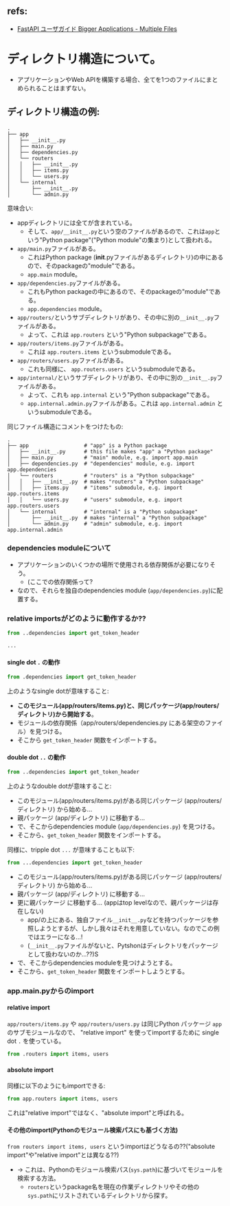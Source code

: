 ## refs:

- [FastAPI ユーザガイド Bigger Applications - Multiple Files](https://fastapi.tiangolo.com/ja/tutorial/bigger-applications/)

# ディレクトリ構造について。

- アプリケーションやWeb APIを構築する場合、全てを1つのファイルにまとめられることはまずない。

## ディレクトリ構造の例:

```plaintext
.
├── app
│   ├── __init__.py
│   ├── main.py
│   ├── dependencies.py
│   └── routers
│   │   ├── __init__.py
│   │   ├── items.py
│   │   └── users.py
│   └── internal
│       ├── __init__.py
│       └── admin.py
```

意味合い:

- appディレクトリには全てが含まれている。
  - そして、`app/__init__.py`という空のファイルがあるので、これは`app`という"Python package"("Python module"の集まり)として扱われる。
- `app/main.py`ファイルがある。
  - これはPython package (__init__.pyファイルがあるディレクトリ)の中にあるので、そのpackageの"module"である。
  - `app.main` module。
- `app/dependencies.py`ファイルがある。
  - これもPython packageの中にあるので、そのpackageの"module"である。
  - `app.dependencies` module。
- `app/routers/`というサブディレクトリがあり、その中に別の`__init__.py`ファイルがある。
  - よって、これは `app.routers` という"Python subpackage"である。
- `app/routers/items.py`ファイルがある。
  - これは `app.routers.items` というsubmoduleである。
- `app/routers/users.py`ファイルがある。
  - これも同様に、 `app.routers.users` というsubmoduleである。
- `app/internal/`というサブディレクトリがあり、その中に別の`__init__.py`ファイルがある。
  - よって、これも `app.internal` という"Python subpackage"である。
  - `app.internal.admin.py`ファイルがある。これは `app.internal.admin` というsubmoduleである。

同じファイル構造にコメントをつけたもの:

```plaintext
.
├── app                  # "app" is a Python package
│   ├── __init__.py      # this file makes "app" a "Python package"
│   ├── main.py          # "main" module, e.g. import app.main
│   ├── dependencies.py  # "dependencies" module, e.g. import app.dependencies
│   └── routers          # "routers" is a "Python subpackage"
│   │   ├── __init__.py  # makes "routers" a "Python subpackage"
│   │   ├── items.py     # "items" submodule, e.g. import app.routers.items
│   │   └── users.py     # "users" submodule, e.g. import app.routers.users
│   └── internal         # "internal" is a "Python subpackage"
│       ├── __init__.py  # makes "internal" a "Python subpackage"
│       └── admin.py     # "admin" submodule, e.g. import app.internal.admin
```

### dependencies moduleについて

- アプリケーションのいくつかの場所で使用される依存関係が必要になりそう。
  - (ここでの依存関係って?
- なので、それらを独自のdependencies module (`app/dependencies.py`)に配置する。



### relative importsがどのように動作するか??

```python:app/routers/items.py
from ..dependencies import get_token_header

...
```

#### single dot `.` の動作

```python
from .dependencies import get_token_header
```

上のようなsingle dotが意味すること:

- **このモジュール(app/routers/items.py)と、同じパッケージ(app/routers/ディレクトリ)から開始する**。
- モジュールの依存関係（app/routers/dependencies.py にある架空のファイル）を見つける。
- そこから `get_token_header` 関数をインポートする。


#### double dot `..` の動作


```python
from ..dependencies import get_token_header
```

上のようなdouble dotが意味すること:

- このモジュール(app/routers/items.py)がある同じパッケージ (app/routers/ディレクトリ) から始める...
- 親パッケージ (app/ディレクトリ) に移動する...
- で、そこからdependencies module (`app/dependencies.py`) を見つける。
- そこから、`get_token_header` 関数をインポートする。

同様に、tripple dot `...` が意味することも以下:

```python
from ...dependencies import get_token_header
```

- このモジュール(app/routers/items.py)がある同じパッケージ (app/routers/ディレクトリ) から始める...
- 親パッケージ (app/ディレクトリ) に移動する...
- 更に親パッケージ に移動する... (appはtop levelなので、親パッケージは存在しない)
  - app/の上にある、独自ファイル`__init__.py`などを持つパッケージを参照しようとするが、しかし我々はそれを用意していない。なのでこの例ではエラーになる...!
  - (`__init__.py`ファイルがないと、Pytshonはディレクトリをパッケージとして扱わないのか...??)S
- で、そこからdependencies moduleを見つけようとする。
- そこから、`get_token_header` 関数をインポートしようとする。

### app.main.pyからのimport

#### relative import

`app/routers/items.py` や `app/routers/users.py` は同じPython パッケージ `app`のサブモジュールなので、 "relative import" を使ってimportするために single dot `.` を使っている。

```python:app/main.py
from .routers import items, users
```

#### absolute import

同様に以下のようにもimportできる:

```python:app/main.py
from app.routers import items, users
```

これは"relative import"ではなく、"absolute import"と呼ばれる。

#### その他のimport(Pythonのモジュール検索パスにも基づく方法)

`from routers import items, users` というimportはどうなるの??("absolute import"や"relative import"とは異なる??)

- -> これは、Pythonのモジュール検索パス(`sys.path`)に基づいてモジュールを検索する方法。
  - `routers`というpackage名を現在の作業ディレクトリやその他の`sys.path`にリストされているディレクトリから探す。


